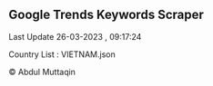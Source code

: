 

## Google Trends Keywords Scraper 
 
Last Update 26-03-2023 , 09:17:24

Country List :
VIETNAM.json



© Abdul Muttaqin 
